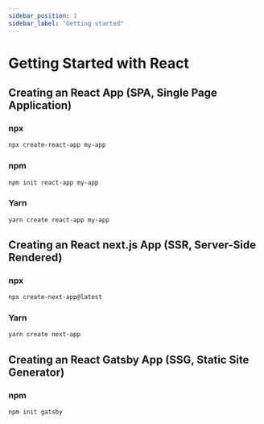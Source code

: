 ```yaml
---
sidebar_position: 1
sidebar_label: "Getting started"
---
```


# Getting Started with React

## Creating an React App (SPA, Single Page Application)

### npx

```bash
npx create-react-app my-app
```

### npm

```bash
npm init react-app my-app
```

### Yarn

```bash
yarn create react-app my-app
```

## Creating an React next.js App (SSR, Server-Side Rendered)

### npx

```bash
npx create-next-app@latest
```

### Yarn

```bash
yarn create next-app
```

## Creating an React Gatsby App (SSG, Static Site Generator)

### npm

```bash
npm init gatsby
```
